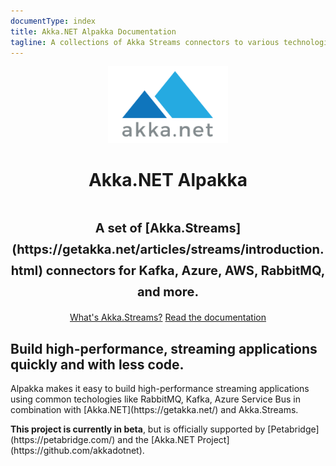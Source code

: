 ```yaml
---
documentType: index
title: Akka.NET Alpakka Documentation
tagline: A collections of Akka Streams connectors to various technologies, protocols, and libraries.
---
```

<style>
.subtitle {
    font-size:20px;
}
.jumbotron{
    text-align: center;
}
img.main-logo{
    width: 192px;
}
h2:before{
    display: none;
}
.featured-box-minimal h4:before {
    height: 0px;
    margin-top: 0px;
}
</style>

<div class="jumbotron">
    <div class="container">
      <img src="images/mainlogo.png" class="main-logo" />
      <h1 class="title"><strong>Akka.NET Alpakka</strong></h1>
      <h1 class="title"><small class="subtitle">A set of [Akka.Streams](https://getakka.net/articles/streams/introduction.html) connectors for Kafka, Azure, AWS, RabbitMQ, and more.</small></h1>
      <div class="options">
        <a class="btn btn-lg btn-primary" href="https://getakka.net/articles/streams/introduction.html">What's Akka.Streams?</a>
        <a class="btn btn-lg btn-primary" href="documentation/index.md">Read the documentation</a>
      </div>
    </div>
</div>

<section>
    <div class="container">
        <h2 class="lead">Build high-performance, streaming applications <strong>quickly</strong> and with <strong>less code</strong>.</h2>
        <p class="lead">Alpakka makes it easy to build high-performance streaming applications using common techologies like RabbitMQ, Kafka, Azure Service Bus in combination with [Akka.NET](https://getakka.net/) and Akka.Streams.</p>
        <p class="lead"><strong>This project is currently in beta</strong>, but is officially supported by [Petabridge](https://petabridge.com/) and the [Akka.NET Project](https://github.com/akkadotnet).</p>
    </div>
</section>

<!-- WELCOME -->
<section>
    <div class="container">
        <!-- FEATURED BOXES 3 -->
        <div class="row featured-box-minimal">
        </div>
        <!-- /FEATURED BOXES 3 -->
    </div>
</section>
<!-- /WELCOME -->
<br>
<br>
<!-- PREMIUM -->
<section class="alternate">
    <div class="container">
    </div>
</section>
